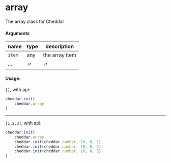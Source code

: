 # array

The array class for Cheddar

#### Arguments

| name | type | description |
| ---- | ---- | ----------- |
| `item` | any | the array item |
| ...  | 〃 | 〃 |

#### Usage:
`[]`, with api:
```js
cheddar.init(
    cheddar.array
)
```
---
`[1,2,3]`, with api:
```js
cheddar.init(
    cheddar.array,
    cheddar.init(cheddar.number, 10, 0, 1),
    cheddar.init(cheddar.number, 10, 0, 2),
    cheddar.init(cheddar.number, 10, 0, 3)
)
```
